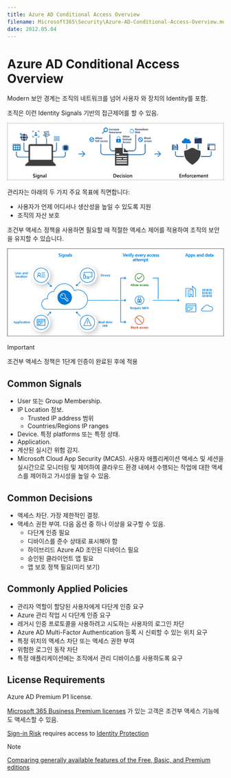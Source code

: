 ```yaml
---
title: Azure AD Conditional Access Overview
filename: Microsoft365\Security\Azure-AD-Conditional-Access-Overview.md
date: 2012.05.04
---
```


# Azure AD Conditional Access Overview

Modern 보안 경계는 조직의 네트워크를 넘어 사용자 와 장치의 Identity를 포함.

조직은 이런 Identity Signals 기반의 접근제어를 할 수 있음.

![conditional-access-signal-decision-enforcement](https://github.com/kj-park/Tech/blob/main/Microsoft365/Security/.media/conditional-access-signal-decision-enforcement.png?raw=true)

관리자는 아래의 두 가지 주요 목표에 직면합니다:

- 사용자가 언제 어디서나 생산성을 높일 수 있도록 지원
- 조직의 자산 보호

조건부 액세스 정책을 사용하면 필요할 때 적절한 액세스 제어를 적용하여 조직의 보안을 유지할 수 있습니다.

![conditional-access-overview-how-it-works](https://github.com/kj-park/Tech/blob/main/Microsoft365/Security/.media/conditional-access-overview-how-it-works.png?raw=true)

> [!IMPORTANT]
> 조건부 액세스 정책은 1단계 인증이 완료된 후에 적용

## Common Signals

- User 또는 Group Membership.
- IP Location 정보.
    - Trusted IP address 범위
    - Countries/Regions IP ranges
- Device. 특정 platforms 또는 특정 상태.
- Application.
- 계산된 실시간 위험 감지.
- Microsoft Cloud App Security (MCAS). 사용자 애플리케이션 액세스 및 세션을 실시간으로 모니터링 및 제어하여 클라우드 환경 내에서 수행되는 작업에 대한 액세스를 제어하고 가시성을 높일 수 있음.

## Common Decisions

- 액세스 차단. 가장 제한적인 결정.
- 액세스 권한 부여. 다음 옵션 중 하나 이상을 요구할 수 있음.
    - 다단계 인증 필요
    - 디바이스를 준수 상태로 표시해야 함
    - 하이브리드 Azure AD 조인된 디바이스 필요
    - 승인된 클라이언트 앱 필요
    - 앱 보호 정책 필요(미리 보기)

## Commonly Applied Policies

- 관리자 역할이 할당된 사용자에게 다단계 인증 요구
- Azure 관리 작업 시 다단계 인증 요구
- 레거시 인증 프로토콜을 사용하려고 시도하는 사용자의 로그인 차단
- Azure AD Multi-Factor Authentication 등록 시 신뢰할 수 있는 위치 요구
- 특정 위치의 액세스 차단 또는 액세스 권한 부여
- 위험한 로그인 동작 차단
- 특정 애플리케이션에는 조직에서 관리 디바이스를 사용하도록 요구


## License Requirements

Azure AD Premium P1 license.

[Microsoft 365 Business Premium licenses](https://docs.microsoft.com/en-us/office365/servicedescriptions/microsoft-365-service-descriptions/microsoft-365-business-service-description) 가 있는 고객은 조건부 액세스 기능에도 액세스할 수 있음.

[Sign-in Risk](https://docs.microsoft.com/en-us/azure/active-directory/conditional-access/concept-conditional-access-conditions#sign-in-risk) requires access to [Identity Protection](https://docs.microsoft.com/en-us/azure/active-directory/identity-protection/overview-identity-protection)

> [!NOTE]
> [Comparing generally available features of the Free, Basic, and Premium editions](https://azure.microsoft.com/pricing/details/active-directory/)

